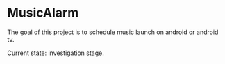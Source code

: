 # MusicAlarm
The goal of this project is to schedule music launch on android or android tv.

Current state: investigation stage.